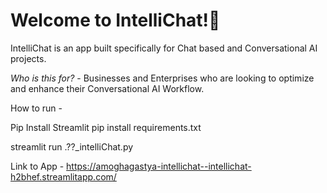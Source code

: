 
# Welcome to IntelliChat!👋

IntelliChat is an app built specifically for Chat based and Conversational AI projects.

*Who is this for?* - Businesses and Enterprises who are looking to optimize and enhance their Conversational AI Workflow.

How to run - 

Pip Install Streamlit
pip install requirements.txt

streamlit run .\??_intelliChat.py


Link to App - https://amoghagastya-intellichat--intellichat-h2bhef.streamlitapp.com/
